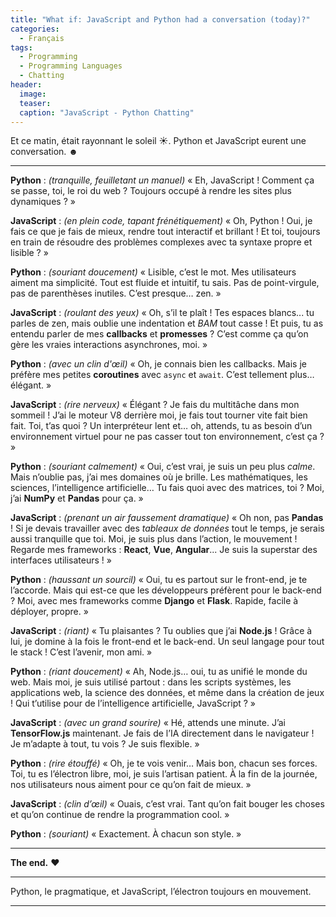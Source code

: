 ```yaml
---
title: "What if: JavaScript and Python had a conversation (today)?"
categories:
  - Français
tags:
  - Programming
  - Programming Languages
  - Chatting
header:
  image: 
  teaser: 
  caption: "JavaScript - Python Chatting"
---
```


Et ce matin, était rayonnant le soleil ☀. Python et JavaScript eurent une conversation. ☻

---

**Python** : *(tranquille, feuilletant un manuel)* « Eh, JavaScript ! Comment ça se passe, toi, le roi du web ? Toujours occupé à rendre les sites plus dynamiques ? »

**JavaScript** : *(en plein code, tapant frénétiquement)* « Oh, Python ! Oui, je fais ce que je fais de mieux, rendre tout interactif et brillant ! Et toi, toujours en train de résoudre des problèmes complexes avec ta syntaxe propre et lisible ? »

**Python** : *(souriant doucement)* « Lisible, c’est le mot. Mes utilisateurs aiment ma simplicité. Tout est fluide et intuitif, tu sais. Pas de point-virgule, pas de parenthèses inutiles. C’est presque… zen. »

**JavaScript** : *(roulant des yeux)* « Oh, s’il te plaît ! Tes espaces blancs... tu parles de zen, mais oublie une indentation et *BAM* tout casse ! Et puis, tu as entendu parler de mes **callbacks** et **promesses** ? C’est comme ça qu’on gère les vraies interactions asynchrones, moi. »

**Python** : *(avec un clin d'œil)* « Oh, je connais bien les callbacks. Mais je préfère mes petites **coroutines** avec `async` et `await`. C’est tellement plus… élégant. »

**JavaScript** : *(rire nerveux)* « Élégant ? Je fais du multitâche dans mon sommeil ! J’ai le moteur V8 derrière moi, je fais tout tourner vite fait bien fait. Toi, t’as quoi ? Un interpréteur lent et… oh, attends, tu as besoin d’un environnement virtuel pour ne pas casser tout ton environnement, c’est ça ? »

**Python** : *(souriant calmement)* « Oui, c’est vrai, je suis un peu plus *calme*. Mais n’oublie pas, j’ai mes domaines où je brille. Les mathématiques, les sciences, l’intelligence artificielle… Tu fais quoi avec des matrices, toi ? Moi, j’ai **NumPy** et **Pandas** pour ça. »

**JavaScript** : *(prenant un air faussement dramatique)* « Oh non, pas **Pandas** ! Si je devais travailler avec des *tableaux de données* tout le temps, je serais aussi tranquille que toi. Moi, je suis plus dans l’action, le mouvement ! Regarde mes frameworks : **React**, **Vue**, **Angular**... Je suis la superstar des interfaces utilisateurs ! »

**Python** : *(haussant un sourcil)* « Oui, tu es partout sur le front-end, je te l’accorde. Mais qui est-ce que les développeurs préfèrent pour le back-end ? Moi, avec mes frameworks comme **Django** et **Flask**. Rapide, facile à déployer, propre. »

**JavaScript** : *(riant)* « Tu plaisantes ? Tu oublies que j’ai **Node.js** ! Grâce à lui, je domine à la fois le front-end et le back-end. Un seul langage pour tout le stack ! C’est l’avenir, mon ami. »

**Python** : *(riant doucement)* « Ah, Node.js… oui, tu as unifié le monde du web. Mais moi, je suis utilisé partout : dans les scripts systèmes, les applications web, la science des données, et même dans la création de jeux ! Qui t’utilise pour de l’intelligence artificielle, JavaScript ? »

**JavaScript** : *(avec un grand sourire)* « Hé, attends une minute. J’ai **TensorFlow.js** maintenant. Je fais de l’IA directement dans le navigateur ! Je m’adapte à tout, tu vois ? Je suis flexible. »

**Python** : *(rire étouffé)* « Oh, je te vois venir… Mais bon, chacun ses forces. Toi, tu es l’électron libre, moi, je suis l’artisan patient. À la fin de la journée, nos utilisateurs nous aiment pour ce qu’on fait de mieux. »

**JavaScript** : *(clin d’œil)* « Ouais, c’est vrai. Tant qu’on fait bouger les choses et qu’on continue de rendre la programmation cool. »

**Python** : *(souriant)* « Exactement. À chacun son style. »

---

**The end.** ❤

---

Python, le pragmatique, et JavaScript, l’électron toujours en mouvement.

---
